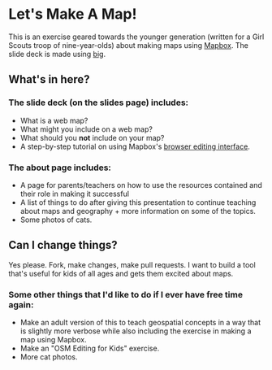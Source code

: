 Let's Make A Map!
==============

This is an exercise geared towards the younger generation (written for a Girl Scouts troop of nine-year-olds) about making maps using [Mapbox](http://mapbox.com). The slide deck is made using [big](http://github.com/tmcw/big).

## What's in here?

### The slide deck (on the slides page) includes:

- What is a web map?
- What might you include on a web map?
- What should you **not** include on your map?
- A step-by-step tutorial on using Mapbox's [browser editing interface](http://mapbox.com).

### The about page includes:

- A page for parents/teachers on how to use the resources contained and their role in making it successful
- A list of things to do after giving this presentation to continue teaching about maps and geography + more information on some of the topics.
- Some photos of cats.

## Can I change things?

Yes please. Fork, make changes, make pull requests. I want to build a tool that's useful for kids of all ages and gets them excited about maps.

### Some other things that I'd like to do if I ever have free time again:

- Make an adult version of this to teach geospatial concepts in a way that is slightly more verbose while also including the exercise in making a map using Mapbox.
- Make an "OSM Editing for Kids" exercise.
- More cat photos.